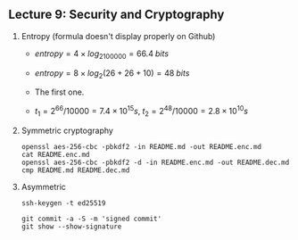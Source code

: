 ## Lecture 9: Security and Cryptography

1. Entropy (formula doesn't display properly on Github)

   - $entropy=4\times log_2100000=66.4 \; bits$

   - $entropy=8\times log_2(26+26+10)=48 \; bits$

   - The first one.

   - $t_1=2^{66}/10000=7.4\times10^{15}s, \; t_2=2^{48}/10000=2.8\times10^{10}s$

2. Symmetric cryptography

   ```shell
   openssl aes-256-cbc -pbkdf2 -in README.md -out README.enc.md
   cat README.enc.md
   openssl aes-256-cbc -pbkdf2 -d -in README.enc.md -out README.dec.md
   cmp README.md README.dec.md
   ```

4. Asymmetric

   ```shell
   ssh-keygen -t ed25519
   
   git commit -a -S -m 'signed commit'
   git show --show-signature
   ```

